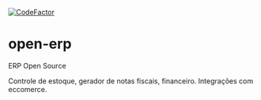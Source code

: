[![CodeFactor](https://www.codefactor.io/repository/github/puppe1990/open-erp/badge)](https://www.codefactor.io/repository/github/puppe1990/open-erp)
# open-erp
ERP Open Source

Controle de estoque, gerador de notas fiscais, financeiro. Integrações com eccomerce.
